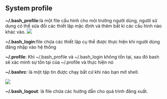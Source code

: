 ## System profile

**~/.bash_profile**:là một file cấu hình cho môi trường người dùng, người sử dụng có thể sửa đổi các thiết lập mặc định và thêm bất kì các cấu hình nào khác vào.
<img src="https://i.imgur.com/JlOE8yJ.png">

**~/.bash_login**:file chứa các thiết lập cụ thể được thực hiện khi người dùng đăng nhập vào hệ thống

**~/.profile**: Khi ~/.bash_profile và ~/.bash_login không tồn tại, sau đó bash sẽ xác minh sự tồn tại của ~/.profile và thực hiện nó

**~/.bashrc**: là một tập tin được chạy bất cứ khi nào bạn mở shell.

<img src="https://i.imgur.com/u1hHfwb.png">

**~/.bash_logout**: là file chứa các hướng dẫn cho quá trình đăng xuất.

